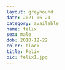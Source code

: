 ```yaml
---
layout: greyhound
date: 2021-06-21
category: available
name: felix
sex: male
dob: 2018-12-22
color: black
title: Felix
pic: felix1.jpg
---
```


